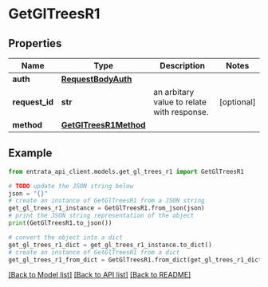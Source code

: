 # GetGlTreesR1


## Properties

Name | Type | Description | Notes
------------ | ------------- | ------------- | -------------
**auth** | [**RequestBodyAuth**](RequestBodyAuth.md) |  | 
**request_id** | **str** | an arbitary value to relate with response. | [optional] 
**method** | [**GetGlTreesR1Method**](GetGlTreesR1Method.md) |  | 

## Example

```python
from entrata_api_client.models.get_gl_trees_r1 import GetGlTreesR1

# TODO update the JSON string below
json = "{}"
# create an instance of GetGlTreesR1 from a JSON string
get_gl_trees_r1_instance = GetGlTreesR1.from_json(json)
# print the JSON string representation of the object
print(GetGlTreesR1.to_json())

# convert the object into a dict
get_gl_trees_r1_dict = get_gl_trees_r1_instance.to_dict()
# create an instance of GetGlTreesR1 from a dict
get_gl_trees_r1_from_dict = GetGlTreesR1.from_dict(get_gl_trees_r1_dict)
```
[[Back to Model list]](../README.md#documentation-for-models) [[Back to API list]](../README.md#documentation-for-api-endpoints) [[Back to README]](../README.md)


